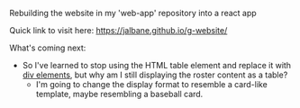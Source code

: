Rebuilding the website in my 'web-app' repository into a react app

Quick link to visit here: https://jalbane.github.io/g-website/

What's coming next: 

  - So I've learned to stop using the HTML table element and replace it with [div elements](https://stackoverflow.com/questions/83073/why-not-use-tables-for-layout-in-html), but why am I still displaying the roster content   as a table?
    - I'm going to change the display format to resemble a card-like template, maybe resembling a baseball card.
  

